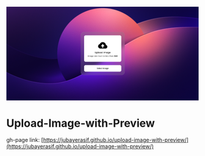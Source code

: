 [![Project Output Screenshot](https://github.com/jubayerasif/upload-image-with-preview/raw/main/assets/images/project-output-ss.png)](https://jubayerasif.github.io/upload-image-with-preview/)

# Upload-Image-with-Preview

gh-page link: [https://jubayerasif.github.io/upload-image-with-preview/](https://jubayerasif.github.io/upload-image-with-preview/)

